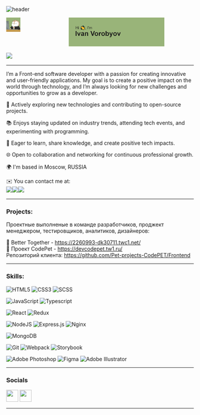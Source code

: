 ![header](https://capsule-render.vercel.app/api?type=waving&&color=100:99B479,0:C7D3B9&height=80&section=header&)

  <div id="promo" align="left" style="display: flex">
    <a><img src="https://github.com/VanVorobyov/VanVorobyov/blob/main/VanVorobyov.gif" width="22.9%"/></a>
    <a><img src="https://github.com/VanVorobyov/VanVorobyov/blob/main/header.png?raw=true" width="76.4%"/></a>
  </div>
  
![](https://komarev.com/ghpvc/?username=VanVorobyov&color=green)





-------------
  <div id="contact" align="left">
  <p>
   I’m a Front-end software developer with a passion for creating innovative and user-friendly applications. My goal is to create a positive impact on the world through technology, and I’m always looking for new challenges and opportunities to grow as a developer.

🚀 Actively exploring new technologies and contributing to open-source projects.

📚 Enjoys staying updated on industry trends, attending tech events, and experimenting with programming. 

🌱 Eager to learn, share knowledge, and create positive tech impacts.

🌐 Open to collaboration and networking for continuous professional growth.



  <p>🌍  I'm based in Moscow, RUSSIA</p>
  <p>✉️  You can contact me at:<br>
  <a href="https://t.me/vanvorobyov" target="_blank"><img src= "https://img.shields.io/badge/telegram-@vanvorobyov-blue?style=for-the-badge&logo=telegram&logoColor=white"/></a><a href="mailto:ya@ivanvorobev.ru" target="_blank"><img src="https://img.shields.io/badge/email-ya@ivanvorobev.ru-yellow?style=for-the-badge&logo=minutemailer&logoColor=white"/></a><a><img width="6.4%" src="https://media.tenor.com/x-jDtiNXLJcAAAAi/sleepy-beter-bed.gif"/></a>
  </p>
  </div>
  
<hr>


  ### Projects:

  Проектные выполненые в команде разработчиков, проджект менеджером, тестировщиков, аналитиков, дизайнеров:

  🔸 Better Together  -  https://2260993-dk30711.twc1.net/ <br>
  🔸 Проект CodePet  -  https://devcodepet.tw1.ru/  <br>
  Репозиторий клиента: https://github.com/Pet-projects-CodePET/Frontend


  
  
<hr>


### Skills:

![HTML5](https://img.shields.io/badge/html5-%23E34F26.svg?style=for-the-badge&logo=html5&logoColor=white)
![CSS3](https://img.shields.io/badge/css3-%231572B6.svg?style=for-the-badge&logo=css3&logoColor=white)
![SCSS](https://img.shields.io/badge/Sass-CC6699?style=for-the-badge&logo=sass&logoColor=white)

![JavaScript](https://img.shields.io/badge/javascript-%23323330.svg?style=for-the-badge&logo=javascript&logoColor=%23F7DF1E)
![Typescript](https://img.shields.io/badge/TypeScript-007ACC?style=for-the-badge&logo=typescript&logoColor=white)

![React](https://img.shields.io/badge/react-%2320232a.svg?style=for-the-badge&logo=react&logoColor=%2361DAFB)
![Redux](https://img.shields.io/badge/Redux-593D88?style=for-the-badge&logo=redux&logoColor=white)

![NodeJS](https://img.shields.io/badge/node.js-6DA55F?style=for-the-badge&logo=node.js&logoColor=white)
![Express.js](https://img.shields.io/badge/express.js-%23404d59.svg?style=for-the-badge&logo=express&logoColor=%2361DAFB)
![Nginx](https://img.shields.io/badge/nginx-%23009639.svg?style=for-the-badge&logo=nginx&logoColor=white)

![MongoDB](https://img.shields.io/badge/MongoDB-%234ea94b.svg?style=for-the-badge&logo=mongodb&logoColor=white)

![Git](https://img.shields.io/badge/git-%23F05033.svg?style=for-the-badge&logo=git&logoColor=white)
![Webpack](https://img.shields.io/badge/webpack-%238DD6F9.svg?style=for-the-badge&logo=webpack&logoColor=black)
![Storybook](https://img.shields.io/badge/Storybook-8f1439?style=for-the-badge&logo=storybook)

![Adobe Photoshop](https://img.shields.io/badge/adobe%20photoshop-%2331A8FF.svg?style=for-the-badge&logo=adobe%20photoshop&logoColor=white)
![Figma](https://img.shields.io/badge/figma-%23F24E1E.svg?style=for-the-badge&logo=figma&logoColor=white)
![Adobe Illustrator](https://img.shields.io/badge/adobe%20illustrator-%23FF9A00.svg?style=for-the-badge&logo=adobe%20illustrator&logoColor=white)

----------

### Socials

<p align="left"> <a href="https://www.github.com/VanVorobyov" target="_blank" rel="noreferrer"><img src="https://raw.githubusercontent.com/danielcranney/readme-generator/main/public/icons/socials/github.svg" width="32" height="32" /></a> <a href="http://www.instagram.com/vanxvan" target="_blank" rel="noreferrer"><img src="https://raw.githubusercontent.com/danielcranney/readme-generator/main/public/icons/socials/instagram.svg" width="32" height="32" /></a></p>

----------
<!-- ![Metrics](https://metrics.lecoq.io/VanVorobyov?template=classic&base.header=0&base.activity=0&base.community=0&base.repositories=0&base.metadata=0&isocalendar=1&base=header%2C%20activity%2C%20community%2C%20repositories%2C%20metadata&base.indepth=false&base.hireable=false&base.skip=false&isocalendar=false&isocalendar.duration=half-year&config.timezone=Europe%2FMoscow)
-->
